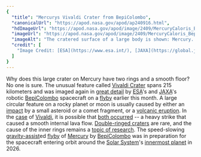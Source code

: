 ```yaml
---
{
  "title": "Mercurys Vivaldi Crater from BepiColombo",
  "canonicalUrl": "https://apod.nasa.gov/apod/ap240916.html",
  "hdImageUrl": "https://apod.nasa.gov/apod/image/2409/MercuryCaloris_BepiColombo_1806.jpg",
  "imageUrl": "https://apod.nasa.gov/apod/image/2409/MercuryCaloris_BepiColombo_960.jpg",
  "imageAlt": "The cratered surface of a large body is shown: Mercury. The largest feature visible is a large impact crater with two rings, near the image center. Arms from the BepiColumbo spacecraft that took the image are seen extending into the image from the top and the right. Please see the explanation for more detailed information.",
  "credit": [
    "Image Credit: [ESA](https://www.esa.int/), [JAXA](https://global.jaxa.jp/), [BepiColombo](https://www.esa.int/Science_Exploration/Space_Science/BepiColombo), [MTM](https://www.esa.int/Science_Exploration/Space_Science/BepiColombo/Mercury_Transfer_Module)"
  ]
}
---
```


Why does this large crater on Mercury have two rings and a smooth floor? No one is sure. The unusual feature called [Vivaldi Crater](https://en.wikipedia.org/wiki/Vivaldi_\(crater\)) spans 215 kilometers and was imaged again in [great detail](https://www.esa.int/Science_Exploration/Space_Science/BepiColombo/BepiColombo_s_best_images_yet_highlight_fourth_Mercury_flyby) by [ESA](https://www.esa.int/About_Us/Corporate_news/ESA_facts)'s and [JAXA](https://global.jaxa.jp/about/jaxa/index.html)'s robotic [BepiColombo](https://sci.esa.int/web/bepicolombo/-/33022-summary) spacecraft on a [flyby](https://youtu.be/vtP92WeCVYQ) earlier this month. A large circular feature on a rocky planet or moon is usually caused by either an [impact](https://spaceplace.nasa.gov/impact-crater/) by a small asteroid or a comet fragment, or a [volcanic eruption](https://apod.nasa.gov/apod/ap210303.html). In the [case](https://ui.adsabs.harvard.edu/abs/2012AGUFM.P33B1943B/abstract) of [Vivaldi](https://en.wikipedia.org/wiki/Antonio_Vivaldi), it is possible that [both occurred](https://www.smithsonianmag.com/smart-news/see-new-detailed-photos-of-mercury-from-a-spacecrafts-closest-flyby-yet-180985040/) -- a heavy strike that caused a smooth internal lava flow. [Double-ringed craters](https://en.wikipedia.org/wiki/Peak_ring) are rare, and the cause of the inner rings remains a [topic of research](https://res.cloudinary.com/jerrick/image/upload/d_642250b563292b35f27461a7.png,f_jpg,fl_progressive,q_auto,w_1024/a3e47wjih6jh8ilxwxcz.jpg). The speed-slowing [gravity-assist](https://science.nasa.gov/learn/basics-of-space-flight/primer/)ed [flyby](https://apod.nasa.gov/apod/ap200504.html) of [Mercury](https://apod.nasa.gov/apod/ap190428.html) by [BepiColombo](https://science.nasa.gov/mission/bepicolombo/) was in preparation for the spacecraft entering orbit around the [Solar System](https://science.nasa.gov/solar-system/solar-system-facts/)'s [innermost planet](https://science.nasa.gov/mercury/) in 2026.
